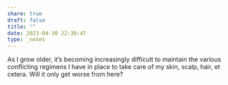 ```yaml
---
share: true
draft: false
title: ""
date: 2023-04-30 22:30:47
type: _notes
---
```


As I grow older, it’s becoming increasingly difficult to maintain the various conflicting regimens I have in place to take care of my skin, scalp, hair, et cetera. Will it only get worse from here?

